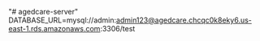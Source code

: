 "# agedcare-server" 
DATABASE_URL=mysql://admin:admin123@agedcare.chcqc0k8eky6.us-east-1.rds.amazonaws.com:3306/test
